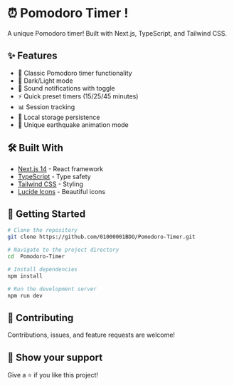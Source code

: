 # ⏰  Pomodoro  Timer !
 
A unique Pomodoro timer! Built with Next.js, TypeScript, and Tailwind CSS.

## ✨ Features

- 🎯 Classic Pomodoro timer functionality
- 🌙 Dark/Light mode
- 🎵 Sound notifications with toggle
- ⚡ Quick preset timers (15/25/45 minutes)
- 📊 Session tracking
- 💾 Local storage persistence
- 🌋 Unique earthquake animation mode

## 🛠️ Built With

- [Next.js 14](https://nextjs.org/) - React framework
- [TypeScript](https://www.typescriptlang.org/) - Type safety
- [Tailwind CSS](https://tailwindcss.com/) - Styling
- [Lucide Icons](https://lucide.dev/) - Beautiful icons

## 🚀 Getting Started

```bash
# Clone the repository
git clone https://github.com/01000001BDO/Pomodoro-Timer.git

# Navigate to the project directory
cd  Pomodoro-Timer

# Install dependencies
npm install

# Run the development server
npm run dev
```
## 🤝 Contributing

Contributions, issues, and feature requests are welcome!

## 🌟 Show your support

Give a ⭐️ if you like this project!
